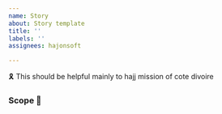 ```yaml
---
name: Story
about: Story template
title: ''
labels: ''
assignees: hajonsoft

---
```


🎗️ This should be helpful mainly to hajj mission of cote divoire
### Scope 🎯

